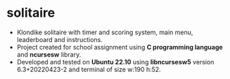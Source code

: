 # solitaire
* Klondike solitaire with timer and scoring system, main menu, leaderboard and instructions.<br />
* Project created for school assignment using **C programming language** and **ncursesw** library.<br />
* Developed and tested on **Ubuntu 22.10** using **libncursesw5** version 6.3+20220423-2 and terminal of size w:190 h:52.
